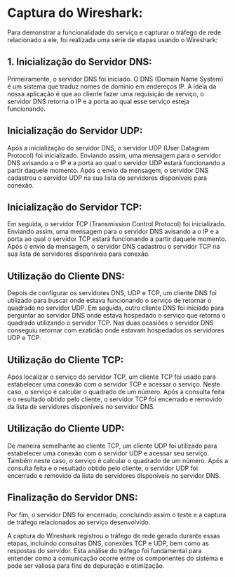 # Captura do Wireshark:

Para demonstrar a funcionalidade do serviço e capturar o tráfego de rede relacionado a ele, foi realizada uma série de etapas usando o Wireshark:

## 1. Inicialização do Servidor DNS:
Primeiramente, o servidor DNS foi iniciado. O DNS (Domain Name System) é um sistema que traduz nomes de domínio em endereços IP. A ideia da nossa aplicação é que ao cliente fazer uma requisição de serviço, o servidor DNS retorna o IP e a porta ao qual esse serviço esteja funcionando.

## Inicialização do Servidor UDP:
Após a inicialização do servidor DNS, o servidor UDP (User Datagram Protocol) foi inicializado. Enviando assim, uma mensagem para o servidor DNS avisando a o IP e a porta ao qual o servidor UDP estará funcionando a partir daquele momento. Após o envio da mensagem, o servidor DNS cadastrou o servidor UDP na sua lista de servidores disponíveis para conexão.

## Inicialização do Servidor TCP:
Em seguida, o servidor TCP (Transmission Control Protocol) foi inicializado. Enviando assim, uma mensagem para o servidor DNS avisando a o IP e a porta ao qual o servidor TCP estará funcionando a partir daquele momento. Após o envio da mensagem, o servidor DNS cadastrou o servidor TCP na sua lista de servidores disponíveis para conexão.

## Utilização do Cliente DNS:
Depois de configurar os servidores DNS, UDP e TCP, um cliente DNS foi utilizado para buscar onde estava funcionando o serviço de retornar o quadrado no servidor UDP. Em seguida, outro cliente DNS foi iniciado para perguntar ao servidor DNS onde estava hospedado o serviço que retorna o quadrado utilizando o servidor TCP. Nas duas ocasiões o servidor DNS conseguiu retornar com exatidão onde estavam hospedados os servidores UDP e TCP.

## Utilização do Cliente TCP:
Após localizar o serviço do servidor TCP, um cliente TCP foi usado para estabelecer uma conexão com o servidor TCP e acessar o serviço. Neste caso, o serviço é calcular o quadrado de um número. Após a consulta feita e o resultado obtido pelo cliente, o servidor TCP foi encerrado e removido da lista de servidores disponíveis no servidor DNS.

## Utilização do Cliente UDP:
De maneira semelhante ao cliente TCP, um cliente UDP foi utilizado para estabelecer uma conexão com o servidor UDP e acessar seu serviço. Também neste caso, o serviço é calcular o quadrado de um número. Após a consulta feita e o resultado obtido pelo cliente, o servidor UDP foi encerrado e removido da lista de servidores disponíveis no servidor DNS.

## Finalização do Servidor DNS:
Por fim, o servidor DNS foi encerrado, concluindo assim o teste e a captura de tráfego relacionados ao serviço desenvolvido.

A captura do Wireshark registrou o tráfego de rede gerado durante essas etapas, incluindo consultas DNS, conexões TCP e UDP, bem como as respostas do servidor. Esta análise do tráfego foi fundamental para entender como a comunicação ocorre entre os componentes do sistema e pode ser valiosa para fins de depuração e otimização.

